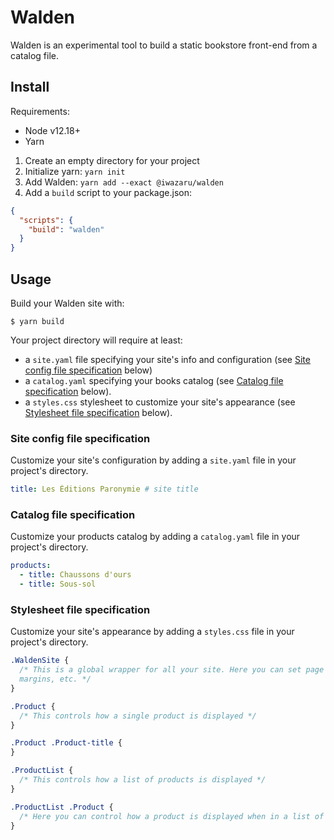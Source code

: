 # Walden

Walden is an experimental tool to build a static bookstore front-end from a
catalog file.

## Install

Requirements:

- Node v12.18+
- Yarn

1. Create an empty directory for your project
2. Initialize yarn: `yarn init`
3. Add Walden: `yarn add --exact @iwazaru/walden`
4. Add a `build` script to your package.json:

```json
{
  "scripts": {
    "build": "walden"
  }
}
```

## Usage

Build your Walden site with:

```console
$ yarn build
```

Your project directory will require at least:

- a `site.yaml` file specifying your site's info and configuration (see
  [Site config file specification](#site-config-file-specification) below)
- a `catalog.yaml` specifying your books catalog (see
  [Catalog file specification](#catalog-file-specification) below).
- a `styles.css` stylesheet to customize your site's appearance (see
  [Stylesheet file specification](#stylesheet-file-specification) below).

### Site config file specification

Customize your site's configuration by adding a `site.yaml` file in your
project's directory.

```yaml
title: Les Éditions Paronymie # site title
```

### Catalog file specification

Customize your products catalog by adding a `catalog.yaml` file in your
project's directory.

```yaml
products:
  - title: Chaussons d'ours
  - title: Sous-sol
```

### Stylesheet file specification

Customize your site's appearance by adding a `styles.css` file in your project's
directory.

```css
.WaldenSite {
  /* This is a global wrapper for all your site. Here you can set page width,
  margins, etc. */
}

.Product {
  /* This controls how a single product is displayed */
}

.Product .Product-title {
}

.ProductList {
  /* This controls how a list of products is displayed */
}

.ProductList .Product {
  /* Here you can control how a product is displayed when in a list of products */
}
```

